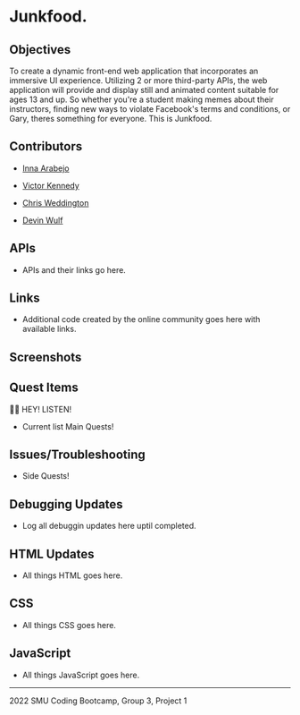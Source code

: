 # Junkfood.

## **Objectives**
To create a dynamic front-end web application that incorporates an immersive UI experience. Utilizing 2 or more third-party APIs, the web application will provide and display still and animated content suitable for ages 13 and up. So whether you're a student making memes about their instructors, finding new ways to violate Facebook's terms and conditions, or Gary, theres something for everyone. This is Junkfood.

## Contributors

* [Inna Arabejo]()

* [Victor Kennedy]()

* [Chris Weddington]()

* [Devin Wulf]()

## APIs

* APIs and their links go here.

## Links

* Additional code created by the online community goes here with available links.

## Screenshots



## Quest Items

🧚🏻  HEY! LISTEN!

* Current list Main Quests!

## Issues/Troubleshooting

* Side Quests!

## Debugging Updates

* Log all debuggin updates here uptil completed.

## HTML Updates

* All things HTML goes here.

## CSS

* All things CSS goes here.

## JavaScript

* All things JavaScript goes here.

------------------------------------------------------
2022 SMU Coding Bootcamp, Group 3, Project 1